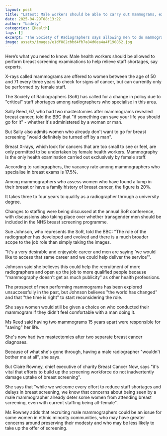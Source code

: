 ```yaml
---
layout: post
title: "Latest: Male workers should be able to carry out mammograms, experts say"
date: 2025-04-29T08:13:22
author: "badely"
categories: [Health]
tags: []
excerpt: "The Society of Radiographers says allowing men to do mammograms would reduce staff shortages."
image: assets/images/e1df882cbbd4fb7a84d0ea4a4f190862.jpg
---
```


Here’s what you need to know: Male health workers should be allowed to perform breast screening examinations to help relieve staff shortages, say experts.

X-rays called mammograms are offered to women between the age of 50 and 71 every three years to check for signs of cancer, but can currently only be performed by female staff.

The Society of Radiographers (SoR) has called for a change in policy due to "critical" staff shortages among radiographers who specialise in this area.

Sally Reed, 67, who had two mastectomies after mammograms revealed breast cancer, told the BBC that "if something can save your life you should go for it" - whether it's administered by a woman or man.

But Sally also admits women who already don't want to go for breast screening "would definitely be turned off by a man".

Breast X-rays, which look for cancers that are too small to see or feel, are only permitted to be undertaken by female health workers. Mammography is the only health examination carried out exclusively by female staff.

According to radiographers, the vacancy rate among mammographers who specialise in breast exams is 17.5%.

Among mammographers who assess women who have found a lump in their breast or have a family history of breast cancer, the figure is 20%. 

It takes three to four years to qualify as a radiographer through a university degree.

Changes to staffing were being discussed at the annual SoR conference, with discussions also taking place over whether transgender men should be included in the NHS breast screening programme. 

Sue Johnson, who represents the SoR, told the BBC: "The role of the radiographer has developed and evolved and there is a much broader scope to the job role than simply taking the images.

"It's a very desirable and enjoyable career and men are saying 'we would like to access that same career and we could help deliver the service'".

Johnson said she believes this could help the recruitment of more radiographers and open up the job to more qualified people because "mammography doesn't get as much publicity" as other health professions.

The prospect of men performing mammograms has been explored unsuccessfully in the past, but Johnson believes "the world has changed" and that "the time is right" to start reconsidering the role.

She says women would still be given a choice on who conducted their mammogram if they didn't feel comfortable with a man doing it.

Ms Reed said having two mammograms 15 years apart were responsible for "saving" her life.

She's now had two mastectomies after two separate breast cancer diagnoses.

Because of what she's gone through, having a male radiographer "wouldn't bother me at all", she says.

But Claire Rowney, chief executive of charity Breast Cancer Now, says "it's vital that efforts to build up the screening workforce do not inadvertently damage uptake of breast screening".

She says that "while we welcome every effort to reduce staff shortages and delays in breast screening, we know that concerns about being seen by a male mammographer already deter some women from attending breast screening, even with current staffing being all-female".

Ms Rowney adds that recruiting male mammographers could be an issue for some women in ethnic minority communities, who may have greater concerns around preserving their modesty and who may be less likely to take up the offer of screening.

